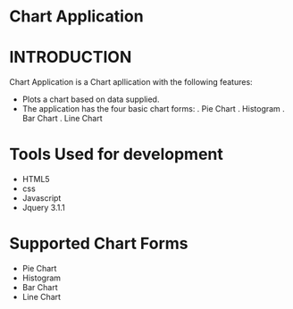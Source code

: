 # Chart Application

# INTRODUCTION
Chart Application is a Chart apllication with the following features: 
 - Plots a chart based on data supplied.
 - The application has the four basic chart forms:
    . Pie Chart
   . Histogram
   . Bar Chart
   . Line Chart
  
# Tools Used for development
 - HTML5
 - css
 - Javascript
 - Jquery 3.1.1
 
# Supported Chart Forms
 - Pie Chart
 - Histogram
 - Bar Chart
 - Line Chart
